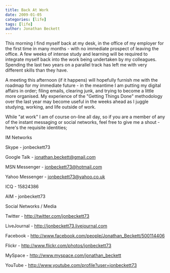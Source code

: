 ```yaml
---
title: Back At Work
date: 2009-01-05
categories: [life]
tags: [life]
author: Jonathan Beckett
---
```


This morning I find myself back at my desk, in the office of my employer for the first time in many months - with no immediate prospect of leaving the office. A few weeks of intense study and learning will be required to integrate myself back into the work being undertaken by my colleagues. Spending the last two years on a parallel track has left me with very different skills than they have.

A meeting this afternoon (if it happens) will hopefully furnish me with the roadmap for my immediate future - in the meantime I am putting my digital affairs in order; filing emails, clearing junk, and trying to become a little more organised. My experience of the "Getting Things Done" methodology over the last year may become useful in the weeks ahead as I juggle studying, working, and life outside of work.

While "at work" I am of course on-line all day, so if you are a member of any of the instant messaging or social networks, feel free to give me a shout - here's the requisite identities;

IM Networks

Skype - jonbeckett73

Google Talk - jonathan.beckett@gmail.com

MSN Messenger - jonbeckett73@hotmail.com

Yahoo Messenger - jonbeckett73@yahoo.co.uk

ICQ - 15824386

AIM - jonbeckett73

Social Networks / Media

Twitter - http://twitter.com/jonbeckett73

LiveJournal - http://jonbeckett73.livejournal.com

Facebook - http://www.facebook.com/people/Jonathan_Beckett/500114406

Flickr - http://www.flickr.com/photos/jonbeckett73

MySpace - http://www.myspace.com/jonathan_beckett

YouTube - http://www.youtube.com/profile?user=jonbeckett73
